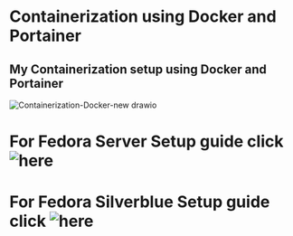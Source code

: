 # Containerization using Docker and Portainer
## My Containerization setup using Docker and Portainer
![Containerization-Docker-new drawio](https://user-images.githubusercontent.com/35937408/147980405-ce01f6f6-2489-4832-b7ea-b7fe6031605e.png)

# For Fedora Server Setup guide click ![here](https://github.com/czadikem/autiboys-linux/tree/master/Containerization/Fedora)

# For Fedora Silverblue Setup guide click ![here](https://github.com/czadikem/autiboys-linux/tree/master/Containerization/Fedora-Silverblue)
